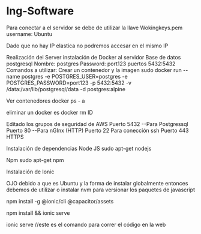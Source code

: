 # Ing-Software

Para conectar a el servidor se debe de utilizar la llave Wokingkeys.pem
username: Ubuntu

Dado que no hay IP elastica no podremos accesar en el mismo IP


Realización del Server instalación de Docker al servidor
Base de datos postgresql 
Nombre: postgres
Password: port123
puertos 5432:5432
Comandos a utilizar:
Crear un contenedor y la imagen
sudo docker run --name postgres -e POSTGRES_USER=postgres -e POSTGRES_PASSWORD=port123 -p 5432:5432 -v /data:/var/lib/postgresql/data -d postgres:alpine

Ver contenedores
docker ps - a

eliminar un docker es 
docker rm ID


Editado los grupos de seguridad de AWS
Puerto 5432 --Para Postgressql
Puerto 80 --Para nGInx (HTTP)
Puerto 22 Para conección ssh
Puerto 443 HTTPS


Instalación de dependencias
Node JS
sudo apt-get nodejs

Npm
sudo apt-get npm


Instalación de Ionic

OJO debido a que es Ubuntu y la forma de instalar globalmente entonces debemos de utilizar o instalar
nvm para versionar los paquetes de javascript

npm install -g @ionic/cli @capacitor/assets

npm install && ionic serve

ionic serve //este es el comando para correr el código en la web


